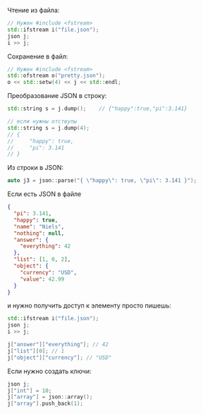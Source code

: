 Чтение из файла:

```C++
// Нужен #include <fstream>
std::ifstream i("file.json");
json j;
i >> j;
```

Сохранение в файл:


```C++
// Нужен #include <fstream>
std::ofstream o("pretty.json");
o << std::setw(4) << j << std::endl;
```

Преобразование JSON в строку:

```C++
std::string s = j.dump();    // {"happy":true,"pi":3.141}

// если нужны отствупы
std::string s = j.dump(4);
// {
//     "happy": true,
//     "pi": 3.141
// }
```

Из строки в JSON:

```C++
auto j3 = json::parse("{ \"happy\": true, \"pi\": 3.141 }");
```

Если есть JSON в файле

```json
{
  "pi": 3.141,
  "happy": true,
  "name": "Niels",
  "nothing": null,
  "answer": {
    "everything": 42
  },
  "list": [1, 0, 2],
  "object": {
    "currency": "USD",
    "value": 42.99
  }
}
```

и нужно получить доступ к элементу просто пишешь:

```C++
std::ifstream i("file.json");
json j;
i >> j;

j["answer"]["everything"]; // 42
j["list"][0]; // 1
j["object"]["currency"]; // "USD"
```

Если нужно создать ключи:

```C++
json j;
j["int"] = 10;
j["array"] = json::array();
j["array"].push_back(1);
```

